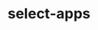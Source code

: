 # select-apps

<!-- TODO Write this at some point -->

<div data-cli-player="../casts/select-apps.cast" data-rows=30></div>
<br>
